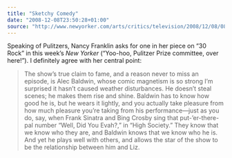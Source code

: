 ```yaml
---
title: "Sketchy Comedy"
date: "2008-12-08T23:50:28+01:00"
source: "http://www.newyorker.com/arts/critics/television/2008/12/08/081208crte_television_franklin"
---
```


Speaking of Pulitzers, Nancy Franklin asks for one in her piece on “30 Rock” in this week’s <cite>New Yorker</cite> (“Yoo-hoo, Pulitzer Prize committee, over here!”). I definitely agree with her central point:

> The show’s true claim to fame, and a reason never to miss an episode, is Alec Baldwin, whose comic magnetism is so strong I’m surprised it hasn’t caused weather disturbances. He doesn’t steal scenes; he makes them rise and shine. Baldwin has to know how good he is, but he wears it lightly, and you actually take pleasure from how much pleasure you’re taking from his performance—just as you do, say, when Frank Sinatra and Bing Crosby sing that put-’er-there-pal number “Well, Did You Evah?,” in “High Society.” They know that we know who they are, and Baldwin knows that we know who he is. And yet he plays well with others, and allows the star of the show to be the relationship between him and Liz.
